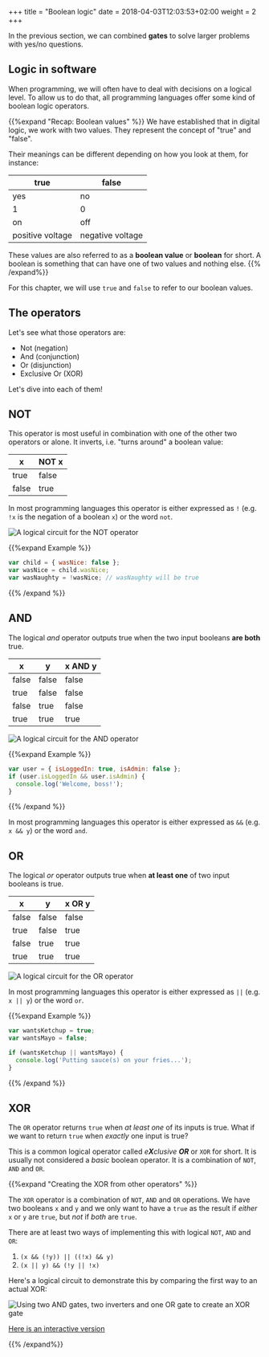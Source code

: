 +++
title = "Boolean logic"
date =  2018-04-03T12:03:53+02:00
weight = 2
+++

In the previous section, we can combined **gates** to solve larger problems with yes/no questions.

## Logic in software

When programming, we will often have to deal with decisions on a logical level. 
To allow us to do that, all programming languages offer some kind of boolean logic operators.

{{%expand "Recap: Boolean values" %}}
We have established that in digital logic, we work with two values. They represent the concept of "true" and "false".

Their meanings can be different depending on how you look at them, for instance:

| true | false |
| ---- | ----- |
| yes | no |
| 1 | 0 |
| on | off |
| positive voltage | negative voltage |

These values are also referred to as a **boolean value** or **boolean** for short. A boolean is something that can have one of two values and nothing else.
{{% /expand%}}

For this chapter, we will use `true` and `false` to refer to our boolean values.

## The operators

Let's see what those operators are:

* Not (negation)
* And (conjunction)
* Or (disjunction)
* Exclusive Or (XOR)

Let's dive into each of them!

## NOT

This operator is most useful in combination with one of the other two operators or alone.
It inverts, i.e. "turns around" a boolean value:

| x | NOT x |
| --- | --- |
| true | false |
| false | true |

In most programming languages this operator is either expressed as `!` (e.g. `!x` is the negation of a boolean `x`) or the word `not`.

![A logical circuit for the NOT operator](/img/content/foundations/boolean-not.gif)

{{%expand Example %}}
```js
var child = { wasNice: false };
var wasNice = child.wasNice;
var wasNaughty = !wasNice; // wasNaughty will be true
```
{{% /expand %}}

## AND

The logical _and_ operator outputs true when the two input booleans **are both** true.

| x | y | x AND y |
| --- | --- | --- |
| false | false | false |
| true | false | false |
| false | true | false |
| true | true | true |

![A logical circuit for the AND operator](/img/content/foundations/boolean-and.gif)

{{%expand Example %}}
```js
var user = { isLoggedIn: true, isAdmin: false };
if (user.isLoggedIn && user.isAdmin) {
  console.log('Welcome, boss!');
}
```
{{% /expand %}}

In most programming languages this operator is either expressed as `&&` (e.g. `x && y`) or the word `and`.

## OR

The logical _or_ operator outputs true when **at least one** of two input booleans is true.

| x | y | x OR y |
| --- | --- | --- |
| false | false | false |
| true | false | true |
| false | true | true |
| true | true | true |

![A logical circuit for the OR operator](/img/content/foundations/boolean-or.gif)

In most programming languages this operator is either expressed as `||` (e.g. `x || y`) or the word `or`.

{{%expand Example %}}
```js
var wantsKetchup = true;
var wantsMayo = false;

if (wantsKetchup || wantsMayo) {
  console.log('Putting sauce(s) on your fries...');
}
```
{{% /expand %}}

## XOR

The `OR` operator returns `true` when _at least one_ of its inputs is true. What if we want to return `true` when _exactly_ one input is true?

This is a common logical operator called _e**X**clusive **OR**_ or `XOR` for short.
It is usually not considered a _basic_ boolean operator. It is a combination of `NOT`, `AND` and `OR`.

{{%expand "Creating the XOR from other operators" %}}

The `XOR` operator is a combination of  `NOT`, `AND` and `OR` operations.
We have two booleans `x` and `y` and we only want to have a `true` as the result if _either_ `x` or `y` are `true`, but _not_ if _both_ are `true`.

There are at least two ways of implementing this with logical `NOT`, `AND` and `OR`:

1. `(x && (!y)) || ((!x) && y)`
2. `(x || y) && (!y || !x)`

Here's a logical circuit to demonstrate this by comparing the first way to an actual XOR:

![Using two AND gates, two inverters and one OR gate to create an XOR gate](/img/content/foundations/boolean-xor.gif)

[Here is an interactive version](https://simulator.io/board/3mrRGpOUrx/1)

{{% /expand%}}